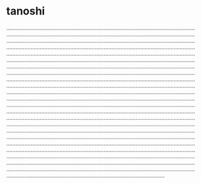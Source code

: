 # tanoshi
............................................................................................................................................................................................................................................................................................................................................................................................................................................................................................................................................................................................................................................................................................................................................................................................................................................................................................................................................................................................................................................................................................................................................................................................................................................................................................................................................................................................................................................................................................................................................................................................................................................................................................................................................................................................................................................................................................................................................................................................................................................................................................................................................................................................................................................................................................................................................................................................................................................................................................................................................................................................................................................................................................................................................................................................................................................................................................................................................................................................................................................................................